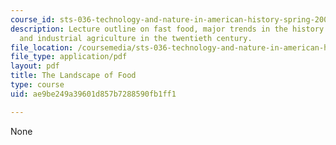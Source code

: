 ```yaml
---
course_id: sts-036-technology-and-nature-in-american-history-spring-2008
description: Lecture outline on fast food, major trends in the history of agriculture,
  and industrial agriculture in the twentieth century.
file_location: /coursemedia/sts-036-technology-and-nature-in-american-history-spring-2008/ae9be249a39601d857b7288590fb1ff1_wk13_outline.pdf
file_type: application/pdf
layout: pdf
title: The Landscape of Food
type: course
uid: ae9be249a39601d857b7288590fb1ff1

---
```

None